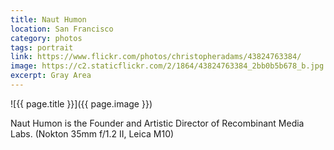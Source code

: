 ```yaml
---
title: Naut Humon
location: San Francisco
category: photos
tags: portrait
link: https://www.flickr.com/photos/christopheradams/43824763384/
image: https://c2.staticflickr.com/2/1864/43824763384_2bb0b5b678_b.jpg
excerpt: Gray Area
---
```


![{{ page.title }}]({{ page.image }})

Naut Humon is the Founder and Artistic Director of Recombinant Media Labs.
(Nokton 35mm f/1.2 II, Leica M10)
